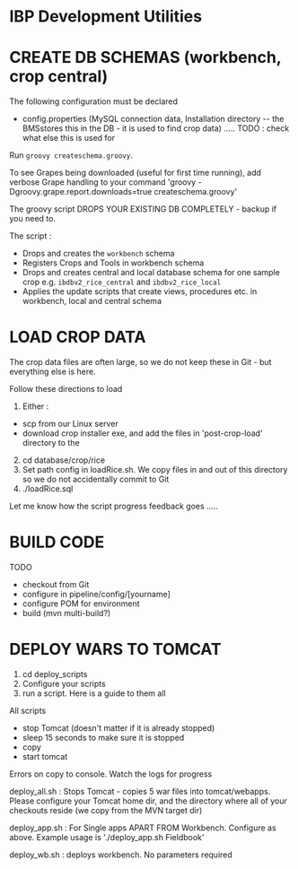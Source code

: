 IBP Development Utilities
=========================

# CREATE DB SCHEMAS (workbench, crop central)

The following configuration must be declared 

* config.properties (MySQL connection data, Installation directory -- the BMSstores this in the DB - it is used to find crop data) ..... TODO : check what else this is used for

Run `groovy createschema.groovy`.

To see Grapes being downloaded (useful for first time running), add verbose Grape handling to your command
'groovy -Dgroovy.grape.report.downloads=true createschema.groovy'

The groovy script DROPS YOUR EXISTING DB COMPLETELY - backup if you need to.

The script :

* Drops and creates the `workbench` schema
* Registers Crops and Tools in workbench schema
* Drops and creates central and local database schema for one sample crop e.g. `ibdbv2_rice_central` and `ibdbv2_rice_local`
* Applies the update scripts that create views, procedures etc. in workbench, local and central schema


# LOAD CROP DATA

The crop data files are often large, so we do not keep these in Git - but everything else is here. 

Follow these directions to load 

1. Either : 

* scp from our Linux server
* download crop installer exe, and add the files in 'post-crop-load' directory to the 

2. cd database/crop/rice
3. Set path config in loadRice.sh. We copy files in and out of this directory so we do not accidentally commit to Git
4. ./loadRice.sql

Let me know how the script progress feedback goes .....

# BUILD CODE

TODO
* checkout from Git
* configure in pipeline/config/[yourname]
* configure POM for environment
* build (mvn multi-build?)

# DEPLOY WARS TO TOMCAT

1. cd deploy_scripts
2. Configure your scripts
3. run a script. Here is a guide to them all

All scripts
* stop Tomcat (doesn't matter if it is already stopped)
* sleep 15 seconds to make sure it is stopped
* copy
* start tomcat

Errors on copy to console. Watch the logs for progress

deploy_all.sh : Stops Tomcat - copies 5 war files into tomcat/webapps. Please configure your Tomcat home dir, and the directory where all of your checkouts reside (we copy from the MVN target dir)

deploy_app.sh : For Single apps APART FROM Workbench. Configure as above. Example usage is './deploy_app.sh Fieldbook'

deploy_wb.sh : deploys workbench. No parameters required



